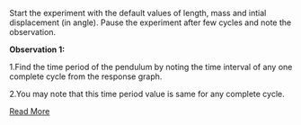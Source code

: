 Start the experiment with the default values of length, mass and intial displacement (in angle). Pause the experiment after few cycles and note the observation.

**Observation 1:**

1.Find the time period of the pendulum by noting the time interval of any one complete cycle from the response graph.

2.You may note that this time period value is same for any complete cycle.

[Read More](1.manual.pdf)

